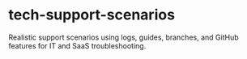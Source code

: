 # tech-support-scenarios
Realistic support scenarios using logs, guides, branches, and GitHub features for IT and SaaS troubleshooting.
